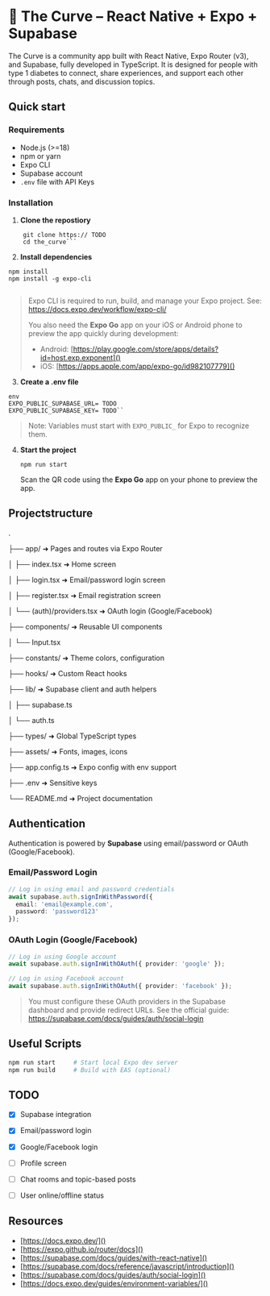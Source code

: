 # 📱 The Curve – React Native + Expo + Supabase

The Curve is a community app built with React Native, Expo Router (v3), and Supabase, fully developed in TypeScript.
It is designed for people with type 1 diabetes to connect, share experiences, and support each other through posts, chats, and discussion topics.

## Quick start

### Requirements

* Node.js (>=18)
* npm or yarn
* Expo CLI
* Supabase account
* `.env` file with API Keys

### Installation

1. **Clone the repostiory**

```
	git clone https:// TODO 
	cd the_curve```

```

2. **Install dependencies**

```
npm install 
npm install -g expo-cli


```

> Expo CLI is required to run, build, and manage your Expo project. See: https://docs.expo.dev/workflow/expo-cli/
>
> You also need the **Expo Go** app on your iOS or Android phone to preview the app quickly during development:
>
> * Android: [https://play.google.com/store/apps/details?id=host.exp.exponent]()
> * iOS: [https://apps.apple.com/app/expo-go/id982107779]()

3. **Create a .env file**

```
env
EXPO_PUBLIC_SUPABASE_URL= TODO
EXPO_PUBLIC_SUPABASE_KEY= TODO``

```

> Note: Variables must start with `EXPO_PUBLIC_` for Expo to recognize them.


4. **Start the project**

   ```
   npm run start

   ```

   Scan the QR code using the **Expo Go** app on your phone to preview the app.

## Projectstructure


.

├── app/                  ➜ Pages and routes via Expo Router

│   ├── index.tsx         ➜ Home screen

│   ├── login.tsx         ➜ Email/password login screen

│   ├── register.tsx      ➜ Email registration screen

│   └── (auth)/providers.tsx ➜ OAuth login (Google/Facebook)

├── components/           ➜ Reusable UI components

│   └── Input.tsx

├── constants/            ➜ Theme colors, configuration

├── hooks/                ➜ Custom React hooks

├── lib/                  ➜ Supabase client and auth helpers

│   ├── supabase.ts

│   └── auth.ts

├── types/                ➜ Global TypeScript types

├── assets/               ➜ Fonts, images, icons

├── app.config.ts         ➜ Expo config with env support

├── .env                  ➜ Sensitive keys

└── README.md             ➜ Project documentation



## Authentication

Authentication is powered by **Supabase** using email/password or OAuth (Google/Facebook).

### Email/Password Login

```ts
// Log in using email and password credentials
await supabase.auth.signInWithPassword({
  email: 'email@example.com',
  password: 'password123'
});
```

### OAuth Login (Google/Facebook)

```ts
// Log in using Google account
await supabase.auth.signInWithOAuth({ provider: 'google' });

// Log in using Facebook account
await supabase.auth.signInWithOAuth({ provider: 'facebook' });
```


> You must configure these OAuth providers in the Supabase dashboard and provide redirect URLs. See the official guide: https://supabase.com/docs/guides/auth/social-login

## Useful Scripts

```bash
npm run start     # Start local Expo dev server
npm run build     # Build with EAS (optional)
```

## TODO

- [X] Supabase integration
- [X] Email/password login
- [X] Google/Facebook login
- [ ] Profile screen
- [ ] Chat rooms and topic-based posts
- [ ] User online/offline status



## Resources

- [https://docs.expo.dev/]()
- [https://expo.github.io/router/docs]()
- [https://supabase.com/docs/guides/with-react-native]()
- [https://supabase.com/docs/reference/javascript/introduction]()
- [https://supabase.com/docs/guides/auth/social-login]()
- [https://docs.expo.dev/guides/environment-variables/]()
